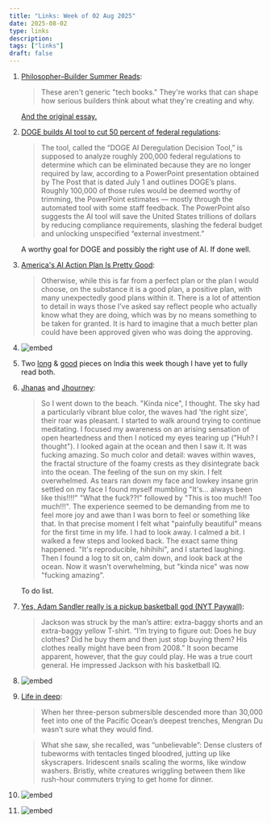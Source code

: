 ```yaml
---
title: "Links: Week of 02 Aug 2025"
date: 2025-08-02
type: links
description: 
tags: ["links"]
draft: false
---
```


1. [Philosopher–Builder Summer Reads](https://blog.cosmos-institute.org/p/philosopherbuilder-summer-reads-2025https://blog.cosmos-institute.org/p/philosopherbuilder-summer-reads-2025): 
    > These aren't generic "tech books." They're works that can shape how serious builders think about what they're creating and why.

    [And the original essay.](https://blog.cosmos-institute.org/p/the-philosopher-builder)

2. [DOGE builds AI tool to cut 50 percent of federal regulations](https://www.washingtonpost.com/business/2025/07/26/doge-ai-tool-cut-regulations-trump/): 
    > The tool, called the “DOGE AI Deregulation Decision Tool,” is supposed to analyze roughly 200,000 federal regulations to determine which can be eliminated because they are no longer required by law, according to a PowerPoint presentation obtained by The Post that is dated July 1 and outlines DOGE’s plans. Roughly 100,000 of those rules would be deemed worthy of trimming, the PowerPoint estimates — mostly through the automated tool with some staff feedback. The PowerPoint also suggests the AI tool will save the United States trillions of dollars by reducing compliance requirements, slashing the federal budget and unlocking unspecified “external investment.”

    A worthy goal for DOGE and possibly the right use of AI. If done well. 

3. [America's AI Action Plan Is Pretty Good](https://thezvi.substack.com/p/americas-ai-action-plan-is-pretty): 
    > Otherwise, while this is far from a perfect plan or the plan I would choose, on the substance it is a good plan, a positive plan, with many unexpectedly good plans within it. There is a lot of attention to detail in ways those I’ve asked say reflect people who actually know what they are doing, which was by no means something to be taken for granted. It is hard to imagine that a much better plan could have been approved given who was doing the approving.

4. ![embed](https://x.com/drjimfan/status/1948789854151868663)

5. Two [long](https://arjunramani.com/india-dispatch.html) & [good](https://andrewbatson.com/2025/07/27/india-and-the-invidious-comparison-with-china/) pieces on India this week though I have yet to fully read both. 

5. [Jhanas](https://nintil.com/jhanas/) and [Jhourney](https://www.jhourney.io/): 
    > So I went down to the beach. "Kinda nice", I thought. The sky had a particularly vibrant blue color, the waves had 'the right size', their roar was pleasant. I started to walk around trying to continue meditating. I focused my awareness on an arising sensation of open heartedness and then I noticed my eyes tearing up ("Huh? I thought"). I looked again at the ocean and then I saw it. It was fucking amazing. So much color and detail: waves within waves, the fractal structure of the foamy crests as they disintegrate back into the ocean. The feeling of the sun on my skin. I felt overwhelmed. As tears ran down my face and lowkey insane grin settled on my face I found myself mumbling "It's... always been like this!!!!" "What the fuck??!" followed by "This is too much!! Too much!!!". The experience seemed to be demanding from me to feel more joy and awe than I was born to feel or something like that. In that precise moment I felt what "painfully beautiful" means for the first time in my life. I had to look away. I calmed a bit. I walked a few steps and looked back. The exact same thing happened. "It's reproducible, hihihihi", and I started laughing. Then I found a log to sit on, calm down, and look back at the ocean. Now it wasn't overwhelming, but "kinda nice" was now "fucking amazing".

    To do list. 

6. [Yes, Adam Sandler really is a pickup basketball god (NYT Paywall)](https://www.nytimes.com/athletic/1681634/2020/03/18/this-man-is-a-pickup-basketball-god/?source=user_shared_article):
    > Jackson was struck by the man’s attire: extra-baggy shorts and an extra-baggy yellow T-shirt. “I’m trying to figure out: Does he buy clothes? Did he buy them and then just stop buying them? His clothes really might have been from 2008.” It soon became apparent, however, that the guy could play. He was a true court general. He impressed Jackson with his basketball IQ.

7. ![embed](https://x.com/robertwiblin/status/1951248197881393235)

8. [Life in deep](https://www.washingtonpost.com/climate-environment/2025/07/30/deep-sea-discovery-pacific-ocean/):    
    > When her three-person submersible descended more than 30,000 feet into one of the Pacific Ocean’s deepest trenches, Mengran Du wasn’t sure what they would find.

    > What she saw, she recalled, was “unbelievable”: Dense clusters of tubeworms with tentacles tinged bloodred, jutting up like skyscrapers. Iridescent snails scaling the worms, like window washers. Bristly, white creatures wriggling between them like rush-hour commuters trying to get home for dinner.

9. ![embed](https://x.com/uapjames/status/1950906132383338979)

10. ![embed](https://x.com/john_hempton/status/1949066826362826881)